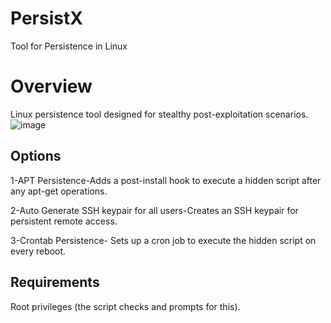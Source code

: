 # PersistX
Tool for Persistence in Linux

# Overview
Linux persistence tool designed for stealthy post-exploitation scenarios.
![image](https://github.com/user-attachments/assets/15eb4005-4282-45a9-a0bf-000192aa2c91)


## Options
1-APT Persistence-Adds a post-install hook to execute a hidden script after any apt-get operations.

2-Auto Generate SSH keypair for all users-Creates an SSH keypair for persistent remote access.

3-Crontab Persistence- Sets up a cron job to execute the hidden script on every reboot.

## Requirements
Root privileges (the script checks and prompts for this).
